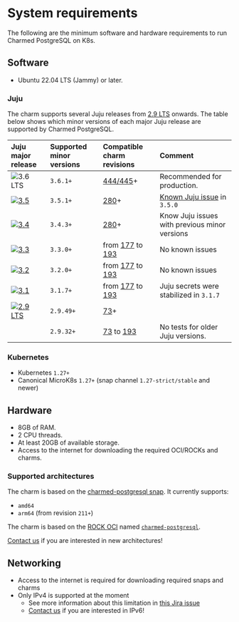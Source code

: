 # System requirements

The following are the minimum software and hardware requirements to run Charmed PostgreSQL on K8s.

## Software
* Ubuntu 22.04 LTS (Jammy) or later.

### Juju

The charm supports several Juju releases from [2.9 LTS](https://documentation.ubuntu.com/juju/3.6/reference/juju/juju-roadmap-and-releases/#juju-2-9) onwards. The table below shows which minor versions of each major Juju release are supported by Charmed PostgreSQL.

| Juju major release | Supported minor versions | Compatible charm revisions |Comment |
|:--------|:-----|:-----|:-----|
| ![3.6 LTS] | `3.6.1+` | [444/445]+ | Recommended for production. |
| [![3.5]](https://documentation.ubuntu.com/juju/3.6/reference/juju/juju-roadmap-and-releases/#juju-3-5) | `3.5.1+` | [280]+  | [Known Juju issue](https://bugs.launchpad.net/juju/+bug/2066517) in `3.5.0` |
| [![3.4]](https://documentation.ubuntu.com/juju/3.6/reference/juju/juju-roadmap-and-releases/#juju-3-4) | `3.4.3+` | [280]+  | Know Juju issues with previous minor versions |
| [![3.3]](https://documentation.ubuntu.com/juju/3.6/reference/juju/juju-roadmap-and-releases/#juju-3-3) | `3.3.0+` | from [177] to [193]  | No known issues |
| [![3.2]](https://documentation.ubuntu.com/juju/3.6/reference/juju/juju-roadmap-and-releases/#juju-3-2) | `3.2.0+` | from [177] to [193] | No known issues |
| [![3.1]](https://documentation.ubuntu.com/juju/3.6/reference/juju/juju-roadmap-and-releases/#juju-3-1) | `3.1.7+` | from [177] to [193]| Juju secrets were stabilized in `3.1.7` |
| [![2.9 LTS]](https://documentation.ubuntu.com/juju/3.6/reference/juju/juju-roadmap-and-releases/#juju-2-9) | `2.9.49+` | [73]+ |
|  | `2.9.32+` | [73] to [193] | No tests for older Juju versions. |

### Kubernetes

* Kubernetes `1.27+`
* Canonical MicroK8s `1.27+` (snap channel `1.27-strict/stable` and newer)

## Hardware

- 8GB of RAM.
- 2 CPU threads.
- At least 20GB of available storage.
- Access to the internet for downloading the required OCI/ROCKs and charms.

### Supported architectures
The charm is based on the [charmed-postgresql snap](https://snapcraft.io/charmed-postgresql). It currently supports:
* `amd64`
* `arm64` (from revision `211+`)

The charm is based on the [ROCK OCI](https://github.com/canonical/charmed-postgresql-rock) named [`charmed-postgresql`](https://github.com/canonical/charmed-postgresql-rock/pkgs/container/charmed-postgresql).

[Contact us](/reference/contacts) if you are interested in new architectures!

## Networking

* Access to the internet is required for downloading required snaps and charms
* Only IPv4 is supported at the moment
  * See more information about this limitation in [this Jira issue](https://warthogs.atlassian.net/browse/DPE-4695)
  * [Contact us](/reference/contacts) if you are interested in IPv6!

<!-- BADGES -->

[2.9 LTS]: https://img.shields.io/badge/2.9_LTS-%23E95420?label=Juju
[3.1]: https://img.shields.io/badge/3.1-%23E95420?label=Juju
[3.2]: https://img.shields.io/badge/3.2-%23E95420?label=Juju
[3.3]: https://img.shields.io/badge/3.3-%23E95420?label=Juju
[3.4]: https://img.shields.io/badge/3.4-%23E95420?label=Juju
[3.5]: https://img.shields.io/badge/3.5-%23E95420?label=Juju
[3.6 LTS]: https://img.shields.io/badge/3.6_LTS-%23E95420?label=Juju

<!-- LINKS -->
[73]: https://github.com/canonical/postgresql-k8s-operator/releases/tag/rev73
[177]: https://github.com/canonical/postgresql-k8s-operator/releases/tag/rev177
[193]: https://github.com/canonical/postgresql-k8s-operator/releases/tag/rev193
[280]: https://github.com/canonical/postgresql-k8s-operator/releases/tag/rev280
[444/445]: https://github.com/canonical/postgresql-k8s-operator/releases/tag/rev444

